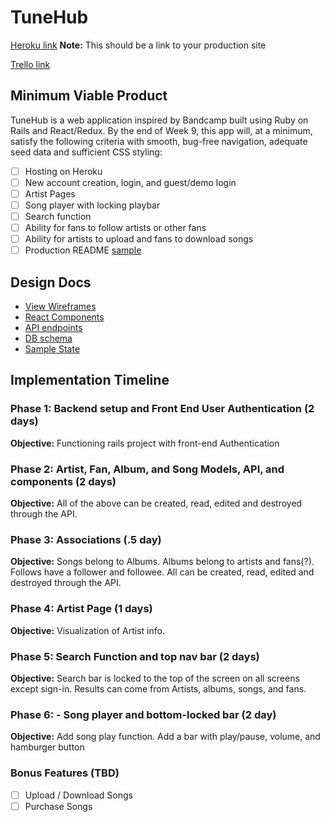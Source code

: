 # TuneHub

[Heroku link][heroku] **Note:** This should be a link to your production site

[Trello link][trello]

[heroku]: http://www.herokuapp.com
[trello]: https://trello.com/b/UsLIzPHC/tunehub

## Minimum Viable Product

TuneHub is a web application inspired by Bandcamp built using Ruby on Rails
and React/Redux.  By the end of Week 9, this app will, at a minimum, satisfy the
following criteria with smooth, bug-free navigation, adequate seed data and
sufficient CSS styling:

- [ ] Hosting on Heroku
- [ ] New account creation, login, and guest/demo login
- [ ] Artist Pages
- [ ] Song player with locking playbar
- [ ] Search function
- [ ] Ability for fans to follow artists or other fans
- [ ] Ability for artists to upload and fans to download songs
- [ ] Production README [sample](docs/production_readme.md)

## Design Docs
* [View Wireframes][wireframes]
* [React Components][components]
* [API endpoints][api-endpoints]
* [DB schema][schema]
* [Sample State][sample-state]

[wireframes]: docs/wireframes
[components]: docs/component-hierarchy.md
[sample-state]: docs/sample-state.md
[api-endpoints]: docs/api-endpoints.md
[schema]: docs/schema.md

## Implementation Timeline

### Phase 1: Backend setup and Front End User Authentication (2 days)

**Objective:** Functioning rails project with front-end Authentication

### Phase 2: Artist, Fan, Album, and Song Models, API, and components (2 days)

**Objective:** All of the above can be created, read, edited and destroyed through
the API.

### Phase 3: Associations (.5 day)

**Objective:** Songs belong to Albums. Albums belong to artists and fans(?). Follows have a follower and followee. All can be created, read, edited and destroyed through the API.

### Phase 4: Artist Page (1 days)

**Objective:** Visualization of Artist info.

### Phase 5: Search Function and top nav bar  (2 days)

**Objective:** Search bar is locked to the top of the screen on all screens except sign-in. Results can come from Artists, albums, songs, and fans.

### Phase 6: - Song player and bottom-locked bar (2 day)

**Objective:** Add song play function. Add a bar with play/pause, volume, and hamburger button

### Bonus Features (TBD)
- [ ] Upload / Download Songs
- [ ] Purchase Songs
